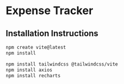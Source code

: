 # Expense Tracker 

## Installation Instructions
```bash
npm create vite@latest
npm install

npm install tailwindcss @tailwindcss/vite
npm install axios
npm install recharts

